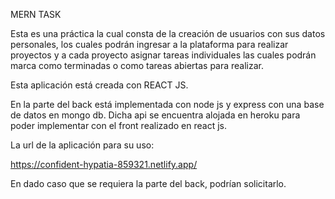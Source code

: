 MERN TASK

Esta es una práctica la cual consta de la creación de usuarios con sus datos personales, los cuales podrán ingresar a la plataforma para realizar proyectos y a cada proyecto asignar tareas individuales las cuales podrán marca
como terminadas o como tareas abiertas para realizar.

Esta aplicación está creada con REACT JS.

En la parte del back está implementada con node js y express con una base de datos en mongo db. Dicha api se encuentra alojada en heroku para poder implementar con el front realizado en react js.

La url de la aplicación para su uso:

https://confident-hypatia-859321.netlify.app/

En dado caso que se requiera la parte del back, podrían solicitarlo. 
